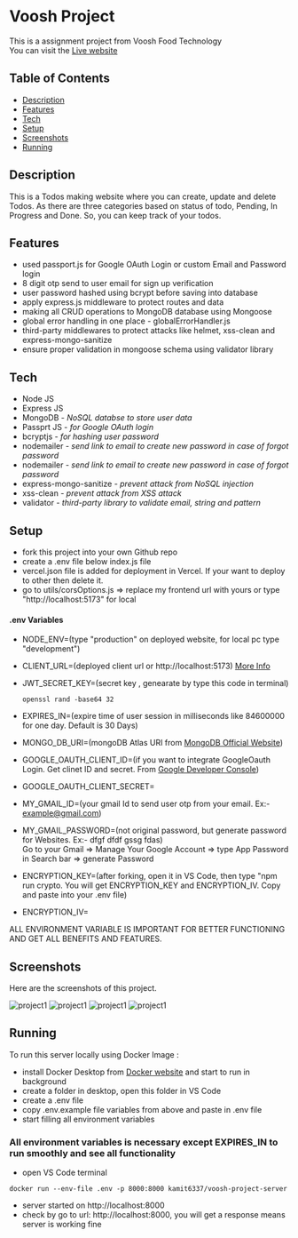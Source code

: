 # Voosh Project

This is a assignment project from Voosh Food Technology   
You can visit the [Live website](https://voosh-project-client.onrender.com)  

## Table of Contents

- [Description](#description)
- [Features](#features)
- [Tech](#tech)
- [Setup](#setup)
- [Screenshots](#screenshots)
- [Running](#running)

## Description

This is a Todos making website where you can create, update and delete Todos. As there are three categories based on status of todo, Pending, In Progress and Done. So, you can keep track of your todos.

## Features
- used passport.js for Google OAuth Login or custom Email and Password login
- 8 digit otp send to user email for sign up verification
- user password hashed using bcrypt before saving into database
- apply express.js middleware to protect routes and data
- making all CRUD operations to MongoDB database using Mongoose
- global error handling in one place - globalErrorHandler.js
- third-party middlewares to protect attacks like helmet, xss-clean and express-mongo-sanitize
- ensure proper validation in mongoose schema using validator library

## Tech

<ul>
<li>Node JS</li>
<li>Express JS</li>
<li>MongoDB - <i>NoSQL databse to store user data</i></li>
<li>Passprt JS - <i>for Google OAuth login</i></li>
<li>bcryptjs - <i>for hashing user password</i></li>
<li>nodemailer - <i>send link to email to create new password in case of forgot password</i></li>
<li>nodemailer - <i>send link to email to create new password in case of forgot password</i></li>
<li>express-mongo-sanitize - <i>prevent attack from NoSQL injection</i></li>
<li>xss-clean - <i>prevent attack from XSS attack</i></li>
<li>validator - <i>third-party library to validate email, string and pattern</i></li>
</ul>


## Setup

- fork this project into your own Github repo
- create a .env file below index.js file
- vercel.json file is added for deployment in Vercel. If your want to deploy to other then delete it.
- go to utils/corsOptions.js ⇒ replace my frontend url with yours or type "http://localhost:5173" for local 

<h4>.env Variables</h4>
  
- NODE_ENV=(type "production" on deployed website, for local pc type "development")
- CLIENT_URL=(deployed client url or http://localhost:5173) [More Info](https://github.com/Kamit6337/voosh-project-client)  
- JWT_SECRET_KEY=(secret key , genearate by type this code in terminal)
  
  ```openssl rand -base64 32```
  
- EXPIRES_IN=(expire time of user session in milliseconds like 84600000 for one day. Default is 30 Days)
- MONGO_DB_URI=(mongoDB Atlas URI from [MongoDB Official Website](https://account.mongodb.com/account/login))
- GOOGLE_OAUTH_CLIENT_ID=(if you want to integrate GoogleOauth Login. Get clinet ID and secret. From [Google Developer Console](https://console.cloud.google.com/))
- GOOGLE_OAUTH_CLIENT_SECRET=
- MY_GMAIL_ID=(your gmail Id to send user otp from your email. Ex:- example@gmail.com)
- MY_GMAIL_PASSWORD=(not original password, but generate password for Websites. Ex:- dfgf dfdf gssg fdas)      
  Go to your Gmail ⇒ Manage Your Google Account ⇒ type App Password in Search bar => generate Password
- ENCRYPTION_KEY=(after forking, open it in VS Code, then type "npm run crypto. You will get ENCRYPTION_KEY and ENCRYPTION_IV. Copy and paste into your .env file)
- ENCRYPTION_IV=


ALL ENVIRONMENT VARIABLE IS IMPORTANT FOR BETTER FUNCTIONING AND GET ALL BENEFITS AND FEATURES.

## Screenshots
Here are the screenshots of this project.

![project1](https://amit-general-bucket.s3.ap-south-1.amazonaws.com/images/voosh1.png)
![project1](https://amit-general-bucket.s3.ap-south-1.amazonaws.com/images/voosh2.png)
![project1](https://amit-general-bucket.s3.ap-south-1.amazonaws.com/images/voosh3.png)
![project1](https://amit-general-bucket.s3.ap-south-1.amazonaws.com/images/voosh4.png)

## Running

To run this server locally using Docker Image :

- install Docker Desktop from [Docker website](https://www.docker.com/products/docker-desktop) and start to run in background
- create a folder in desktop, open this folder in VS Code
- create a .env file
- copy .env.example file variables from above and paste in .env file
- start filling all environment variables

### All environment variables is necessary except EXPIRES_IN to run smoothly and see all functionality

- open VS Code terminal

```
docker run --env-file .env -p 8000:8000 kamit6337/voosh-project-server
```

- server started on http://localhost:8000
- check by go to url: http://localhost:8000, you will get a response means server is working fine
